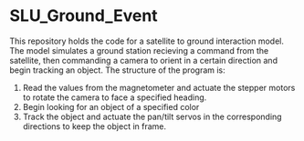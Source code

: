 # SLU_Ground_Event
This repository holds the code for a satellite to ground interaction model. The model simulates a ground station recieving a command from the satellite, then commanding a camera to orient in a certain direction and begin tracking an object.
The structure of the program is:
1. Read the values from the magnetometer and actuate the stepper motors to rotate the camera to face a specified heading.
2. Begin looking for an object of a specified color
3. Track the object and actuate the pan/tilt servos in the corresponding directions to keep the object in frame. 
